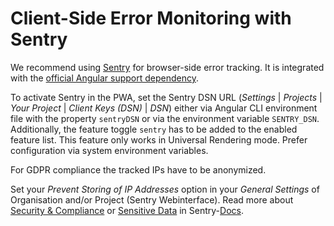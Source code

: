 <!--
kb_guide
kb_pwa
kb_everyone
kb_sync_latest_only
-->

# Client-Side Error Monitoring with Sentry

We recommend using [Sentry](https://sentry.io/) for browser-side error tracking.
It is integrated with the [official Angular support dependency](https://sentry.io/for/angular/).

To activate Sentry in the PWA, set the Sentry DSN URL (_Settings_ | _Projects_ | _Your Project_ | _Client Keys (DSN)_ | _DSN_) either via Angular CLI environment file with the property `sentryDSN` or via the environment variable `SENTRY_DSN`.
Additionally, the feature toggle `sentry` has to be added to the enabled feature list.
This feature only works in Universal Rendering mode.
Prefer configuration via system environment variables.

For GDPR compliance the tracked IPs have to be anonymized.

Set your _Prevent Storing of IP Addresses_ option in your _General Settings_ of Organisation and/or Project (Sentry Webinterface).
Read more about [Security & Compliance](https://sentry.io/security/) or [Sensitive Data](https://docs.sentry.io/platforms/node/data-management/sensitive-data) in Sentry-[Docs](https://docs.sentry.io/).
